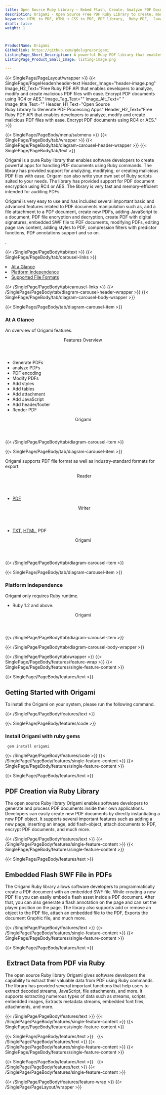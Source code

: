 ```yaml
---
title: Open Source Ruby Library – Embed Flash, Create, Analyze PDF Documents
description: Origami - Open Source Free PDF Ruby Library to create, modify, encrypt & analyze PDF documents. Embed flash file, JavaScript file & extract data from PDF via Ruby.
keywords: HTML to PDF, HTML + CSS to PDF, PDF library,  Ruby PDF,  Java  PDF Library, Open Source PDF Library, Ruby PDF programming, Ruby PDF APIs, Ruby PDF library, create  PDF Documents, insert images to PDF, add list to PDF files, Extract Text from PDF, Split PDF to many, fill a PDF form, Extract data from PDF forms, Print a PDF file, PDF to PNG conversion, convert PDF to JPEG, Digitally sign PDF files
draft: false
weight: 1



ProductName: Origami
Githublink: https://github.com/gdelugre/origami
ListingPage_Short_Description: A powerful Ruby PDF library that enables developers toto create powerful apps for handling PDF documents using Ruby commands.
ListingPage_Product_Small_Image: listing-image.png 

---
```


{{< SinglePage/PageLayout/wrapper >}}
{{< SinglePage/PageHeader/header-text
Header_Image="header-image.png"
Image_H2_Text="Free Ruby PDF API that enables developers to analyze, modify and create malicious PDF files with ease. Encrypt PDF documents using RC4 or AES."
Image_Tag_Text=""
Image_Alt_Text=" "
Image_title_Text=""
Header_H1_Text="Open Source Ruby Library to Generate PDF Processing Apps"
Header_H2_Text="Free Ruby PDF API that enables developers to analyze, modify and create malicious PDF files with ease. Encrypt PDF documents using RC4 or AES." >}}

{{< SinglePage/PageBody/menu/submenu >}}
{{< SinglePage/PageBody/tab/wrapper >}}
{{< SinglePage/PageBody/tab/diagram-carousel-header-wrapper >}}
{{< SinglePage/PageBody/tab/text >}}



<p>Origami is a pure Ruby library that enables software developers to create powerful apps for handling PDF documents using Ruby commands. The library has provided support for analyzing, modifying, or creating malicious PDF files with ease. Origami can also write your own set of Ruby scripts suited to your needs. The library has provided support for PDF document encryption using RC4 or AES. The library is very fast and memory-efficient intended for auditing PDFs.</p>
<p>Origami is very easy to use and has included several important basic and advanced features related to PDF documents manipulation such as, add a file attachment to a PDF document, create new PDFs, adding JavaScript to a document, PDF file encryption and decryption, create PDF with digital signatures, embedded SWF file to PDF documents, modifying PDFs, editing page raw content, adding styles to PDF, compression filters with predictor functions, PDF annotations support and so on.</p>
<p>.</p>

{{< /SinglePage/PageBody/tab/text >}}
{{< SinglePage/PageBody/tab/carousel-links >}}

<li data-target="#diagramcarousel" data-slide-to="0"><a href="#">At a Glance</a></li>
<li data-target="#diagramcarousel" data-slide-to="2"><a href="#">Platform Independence</a></li>
<li data-target="#diagramcarousel" data-slide-to="1"><a class="activetab" href="#">Supported File Formats</a></li>


{{< /SinglePage/PageBody/tab/carousel-links >}}
{{< /SinglePage/PageBody/tab/diagram-carousel-header-wrapper >}}
{{< SinglePage/PageBody/tab/diagram-carousel-body-wrapper >}}

{{< SinglePage/PageBody/tab/diagram-carousel-item >}}
<h3>At A Glance</h3>
<p>An overview of Origami features.</p>
<div class="diagram1 d1-poi">
<div class="d1-row">
<div class="d1-col d1-right"><header>Features Overview</header>
<ul>
<li>Generate PDFs</li>
<li>analyze PDFs</li>
<li>PDF encoding</li>
<li>Modify PDFs</li>
<li>Add styles</li>
<li>Add tables</li>
<li>Add attachment</li>
<li>Add JavaScript</li>
<li>Add header/footer</li>
<li>Render PDF</li>
</ul>
</div>
</div>
<div class="d1-logo" style="border: none;"><!--<img src='listing-image.png' alt="Compression APIs for .NET" />--><header>Origami</header><footer><small></small></footer></div>
<!--/logo--></div>
<!--/diagram1-->
{{< /SinglePage/PageBody/tab/diagram-carousel-item >}}

{{< SinglePage/PageBody/tab/diagram-carousel-item >}}
<p>Origami supports PDF file format as well as industry-standard formats for export.</p>
<div class="diagram1 d2  d1-poi">
<div class="d1-row">
<div class="d1-col d1-left"><header><i class="fa fa-arrows-v "> </i> Reader</header>
<ul>
<li><a href="https://docs.fileformat.com/pdf/">PDF</a></li>
</ul>
</div>
<!--/left-->
<div class="d1-col d1-right"><header><i class="fa  fa-long-arrow-down"> </i> Writer</header>
<ul>
<li><a href="https://docs.fileformat.com/word-processing/txt/">TXT</a>, <a href="https://docs.fileformat.com/web/html/">HTML</a>, PDF</li>
</ul>
</div>
<!--/right--></div>
<!--/row-->
<div class="d1-logo" style="border: none;"><!--<img src='listing-image.png' alt="Compression APIs for .NET" />--><header>Origami</header><footer><small></small></footer></div>
<!--/logo--></div>
<!--/diagram2-->
{{< /SinglePage/PageBody/tab/diagram-carousel-item >}}

{{< SinglePage/PageBody/tab/diagram-carousel-item >}}
<h3>Platform Independence</h3>
<p>Origami only requires Ruby runtime.</p>
<div class="diagram1 d1-poi">
<div class="d1-row">
<div class="d1-col d1-right"><!--<header><i class="fa fa-cubes">` </i></header-->
<ul>
<li>Ruby 1.2 and above.</li>
</ul>
</div>
<!--/left
<div class="d1-col d1-right">&nbsp;</div> --> <!--/right--></div>
<!--/row-->
<div class="d1-logo" style="border: none;"><!--<img src='listing-image.png' alt="Compression APIs for .NET" />--><header>Origami</header><footer><small></small></footer></div>
<!--/logo--></div>
<!--/diagram2 -->
{{< /SinglePage/PageBody/tab/diagram-carousel-item >}}

{{< /SinglePage/PageBody/tab/diagram-carousel-body-wrapper >}}

{{< /SinglePage/PageBody/tab/wrapper >}}
{{< SinglePage/PageBody/features/feature-wrap >}}
{{< SinglePage/PageBody/features/single-feature-content >}}

{{< SinglePage/PageBody/features/text >}}
<h2 class="h2title">Getting Started with Origami</h2>
<p>To install the Origami on your system, please run the following command.  </p>
{{< /SinglePage/PageBody/features/text >}}

{{< SinglePage/PageBody/features/code >}}
<h3>Install Origami with ruby gems</h3>
<pre><code class="html"> gem install origami</code></pre>

{{< /SinglePage/PageBody/features/code >}}
{{< /SinglePage/PageBody/features/single-feature-content >}}
{{< SinglePage/PageBody/features/single-feature-content >}}

{{< SinglePage/PageBody/features/text >}}
<h2 class="h2title">PDF Creation via Ruby Library</h2>
<p>The open source Ruby library Origami enables software developers to generate and process PDF documents inside their own applications. Developers can easily create new PDF documents by directly instantiating a new PDF object. It supports several important features such as adding a new page, inserting an image, add flash-object, attach documents to PDF, encrypt PDF documents, and much more. </p>

{{< /SinglePage/PageBody/features/text >}}
{{< /SinglePage/PageBody/features/single-feature-content >}}
{{< SinglePage/PageBody/features/single-feature-content >}}

{{< SinglePage/PageBody/features/text >}}
<h2 class="h2title">Embedded Flash SWF File in PDFs</h2>
<p>The Origami Ruby library allows software developers to programmatically create a PDF document with an embedded SWF file. While creating a new PDF file you can easily embed a flash asset inside a PDF document. After that, you can also generate a flash annotation on the page and can set the player position on the page. The library also supports add or remove an object to the PDF file, attach an embedded file to the PDF, Exports the document Graphic file, and much more.</p>

{{< /SinglePage/PageBody/features/text >}}
{{< /SinglePage/PageBody/features/single-feature-content >}}
{{< SinglePage/PageBody/features/single-feature-content >}}

{{< SinglePage/PageBody/features/text >}}
<h2 class="h2title"> Extract Data from PDF via Ruby</h2>
<p>The open source Ruby library Origami gives software developers the capability to extract their valuable data from PDF using Ruby commands. The library has provided several important functions that help users to extract decoded streams, JavaScript, file attachments, and more. It supports extracting numerous types of data such as streams, scripts, embedded images, Extracts metadata streams, embedded font files, attachments, and more.</p>

{{< /SinglePage/PageBody/features/text >}}
{{< /SinglePage/PageBody/features/single-feature-content >}}
{{< SinglePage/PageBody/features/single-feature-content >}}

{{< SinglePage/PageBody/features/text >}}
 
{{< /SinglePage/PageBody/features/text >}}
{{< /SinglePage/PageBody/features/single-feature-content >}}
{{< SinglePage/PageBody/features/single-feature-content >}}

{{< SinglePage/PageBody/features/text >}}
 
{{< /SinglePage/PageBody/features/text >}}
{{< /SinglePage/PageBody/features/single-feature-content >}}

{{< /SinglePage/PageBody/features/feature-wrap >}}
{{< /SinglePage/PageLayout/wrapper >}}